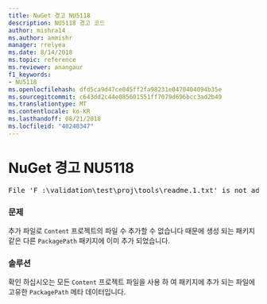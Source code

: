 ```yaml
---
title: NuGet 경고 NU5118
description: NU5118 경고 코드
author: mishra14
ms.author: anmishr
manager: rrelyea
ms.date: 8/14/2018
ms.topic: reference
ms.reviewer: anangaur
f1_keywords:
- NU5118
ms.openlocfilehash: dfd5ca9d47ce045ff2fa98231e0470404094b35e
ms.sourcegitcommit: c643dd2c44e085601551ff7079d696bcc3ad2b49
ms.translationtype: MT
ms.contentlocale: ko-KR
ms.lasthandoff: 08/21/2018
ms.locfileid: "40248347"
---
```

# <a name="nuget-warning-nu5118"></a>NuGet 경고 NU5118
<pre>File 'F :\validation\test\proj\tools\readme.1.txt' is not added because the package already contains file 'tools\readme.txt'</pre>

### <a name="issue"></a>문제

추가 파일로 `Content` 프로젝트의 파일 수 추가할 수 없습니다 때문에 생성 되는 패키지 같은 다른 `PackagePath` 패키지에 이미 추가 되었습니다.


### <a name="solution"></a>솔루션

확인 하십시오는 모든 `Content` 프로젝트 파일을 사용 하 여 패키지에 추가 되는 파일에 고유한 `PackagePath` 메타 데이터입니다.

